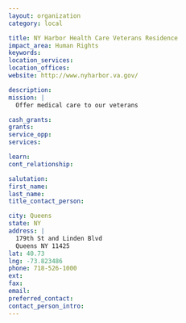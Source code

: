 ```yaml
---
layout: organization
category: local

title: NY Harbor Health Care Veterans Residence
impact_area: Human Rights
keywords: 
location_services: 
location_offices: 
website: http://www.nyharbor.va.gov/

description: 
mission: |
  Offer medical care to our veterans

cash_grants: 
grants: 
service_opp: 
services: 

learn: 
cont_relationship: 

salutation: 
first_name: 
last_name: 
title_contact_person: 

city: Queens
state: NY
address: |
  179th St and Linden Blvd     
  Queens NY 11425
lat: 40.73
lng: -73.823486
phone: 718-526-1000
ext: 
fax: 
email: 
preferred_contact: 
contact_person_intro: 
---
```

